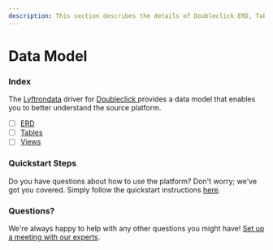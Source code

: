 ```yaml
---
description: This section describes the details of Doubleclick ERD, Tables, and Views.
---
```


# Data Model

### Index

The  [Lyftrondata](https://www.lyftrondata.com/) driver for [Doubleclick](https://www.lyftrondata.com/integration/doubleclick/)[ ](https://www.lyftrondata.com/integration/doubleclick/)provides a data model that enables you to better understand the source platform.

* [ ] [ERD](../../../marketing-analytics/doubleclick/data-model/erd.md)
* [ ] [Tables](../../../marketing-analytics/doubleclick/data-model/tables.md)
* [ ] [Views](../../../marketing-analytics/doubleclick/data-model/views.md)

### Quickstart Steps

Do you have questions about how to use the platform? Don't worry; we've got you covered. Simply follow the quickstart instructions [here](../../../../quickstart-steps.md).

### Questions? <a href="#questions" id="questions"></a>

We're always happy to help with any other questions you might have! [Set up a meeting with our experts](https://www.lyftrondata.com/book-a-meeting/).

